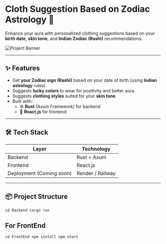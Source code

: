 # Cloth Suggestion Based on Zodiac Astrology 🌟

Enhance your aura with personalized clothing suggestions based on your **birth date**, **skin tone**, and **Indian Zodiac (Rashi)** recommendations.

![Project Banner](https://via.placeholder.com/1200x400?text=Cloth+Suggestion+Astrology) <!-- (Optional) You can update this later -->

---

## ✨ Features

- Get **your Zodiac sign (Rashi)** based on your date of birth (using **Indian astrology** rules).
- Suggests **lucky colors** to wear for positivity and better aura.
- Suggests **clothing styles** suited for your **skin tone**.
- Built with:
  - ⚙️ **Rust** (Axum Framework) for backend
  - 🎨 **React.js** for frontend

---

## 🛠️ Tech Stack

| Layer    | Technology  |
|----------|-------------|
| Backend  | Rust + Axum  |
| Frontend | React.js     |
| Deployment (Coming soon) | Render / Railway |

---

## 📦 Project Structure
` cd Backend
  cargo run
`

## For FrontEnd
` cd FrontEnd
  npm install
  npm start
`
